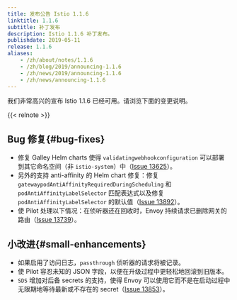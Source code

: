 ```yaml
---
title: 发布公告 Istio 1.1.6
linktitle: 1.1.6
subtitle: 补丁发布
description: Istio 1.1.6 补丁发布。
publishdate: 2019-05-11
release: 1.1.6
aliases:
    - /zh/about/notes/1.1.6
    - /zh/blog/2019/announcing-1.1.6
    - /zh/news/2019/announcing-1.1.6
    - /zh/news/announcing-1.1.6
---
```


我们非常高兴的宣布 Istio 1.1.6 已经可用。请浏览下面的变更说明。

{{< relnote >}}

## Bug 修复{#bug-fixes}

- 修复 Galley Helm charts 使得 `validatingwebhookconfiguration` 可以部署到其它命名空间（非 `istio-system`）中（[Issue 13625](https://github.com/istio/istio/issues/13625)）。
- 另外的支持 anti-affinity 的 Helm chart 修复：修复 `gatewaypodAntiAffinityRequiredDuringScheduling` 和 `podAntiAffinityLabelSelector` 匹配表达式以及修复 `podAntiAffinityLabelSelector` 的默认值（[Issue 13892](https://github.com/istio/istio/issues/13892)）。
- 使 Pilot 处理以下情况：在侦听器还在回收时，Envoy 持续请求已删除网关的路由（[Issue 13739](https://github.com/istio/istio/issues/13739)）。

## 小改进{#small-enhancements}

- 如果启用了访问日志，`passthrough` 侦听器的请求将被记录。
- 使 Pilot 容忍未知的 JSON 字段，以便在升级过程中更轻松地回滚到旧版本。
- `SDS` 增加对后备 secrets 的支持，使得 Envoy 可以使用它而不是在启动过程中无限期地等待最新或不存在的 secret（[Issue 13853](https://github.com/istio/istio/issues/13853)）。
